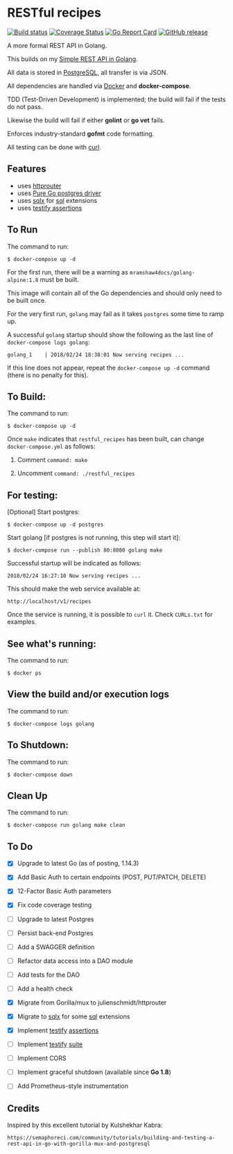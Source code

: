 # RESTful recipes

[![Build status](https://travis-ci.org/mramshaw/RESTful-Recipes.svg?branch=master)](https://travis-ci.org/mramshaw/RESTful-Recipes)
[![Coverage Status](http://codecov.io/github/mramshaw/RESTful-Recipes/coverage.svg?branch=master)](http://codecov.io/github/mramshaw/RESTful-Recipes?branch=master)
[![Go Report Card](https://goreportcard.com/badge/github.com/mramshaw/RESTful-Recipes?style=flat-square)](https://goreportcard.com/report/github.com/mramshaw/RESTful-Recipes)
[![GitHub release](https://img.shields.io/github/release/mramshaw/RESTful-Recipes.svg?style=flat-square)](https://github.com/mramshaw/RESTful-Recipes/releases)

A more formal REST API in Golang.

This builds on my [Simple REST API in Golang](https://github.com/mramshaw/Simple-REST-API).

All data is stored in [PostgreSQL](https://www.postgresql.org/), all transfer is via JSON.

All dependencies are handled via [Docker](https://www.docker.com/products/docker) and __docker-compose__.

TDD (Test-Driven Development) is implemented; the build will fail if the tests do not pass.

Likewise the build will fail if either __golint__ or __go vet__ fails.

Enforces industry-standard __gofmt__ code formatting.

All testing can be done with [curl](CURLs.txt).


## Features

- uses [httprouter](https://github.com/julienschmidt/httprouter)
- uses [Pure Go postgres driver](https://github.com/lib/pq)
- uses [sqlx](https://github.com/jmoiron/sqlx) for [sql](https://godoc.org/database/sql) extensions
- uses [testify assertions](https://github.com/stretchr/testify/assert)


## To Run

The command to run:

    $ docker-compose up -d

For the first run, there will be a warning as `mramshaw4docs/golang-alpine:1.8` must be built.

This image will contain all of the Go dependencies and should only need to be built once.

For the very first run, `golang` may fail as it takes `postgres` some time to ramp up.

A successful `golang` startup should show the following as the last line of `docker-compose logs golang`:

    golang_1    | 2018/02/24 18:38:01 Now serving recipes ...

If this line does not appear, repeat the `docker-compose up -d` command (there is no penalty for this).


## To Build:

The command to run:

    $ docker-compose up -d

Once `make` indicates that `restful_recipes` has been built, can change `docker-compose.yml` as follows:

1) Comment `command: make`

2) Uncomment `command: ./restful_recipes`


## For testing:

[Optional] Start postgres:

    $ docker-compose up -d postgres

Start golang [if postgres is not running, this step will start it]:

    $ docker-compose run --publish 80:8080 golang make

Successful startup will be indicated as follows:

    2018/02/24 16:27:10 Now serving recipes ...

This should make the web service available at:

    http://localhost/v1/recipes

Once the service is running, it is possible to `curl` it. Check `CURLs.txt` for examples.


## See what's running:

The command to run:

    $ docker ps


## View the build and/or execution logs

The command to run:

    $ docker-compose logs golang


## To Shutdown:

The command to run:

    $ docker-compose down


## Clean Up

The command to run:

    $ docker-compose run golang make clean


## To Do

- [x] Upgrade to latest Go (as of posting, 1.14.3)
- [x] Add Basic Auth to certain endpoints (POST, PUT/PATCH, DELETE)
- [x] 12-Factor Basic Auth parameters
- [x] Fix code coverage testing
- [ ] Upgrade to latest Postgres
- [ ] Persist back-end Postgres
- [ ] Add a SWAGGER definition
- [ ] Refactor data access into a DAO module
- [ ] Add tests for the DAO
- [ ] Add a health check
- [x] Migrate from Gorilla/mux to julienschmidt/httprouter
- [x] Migrate to [sqlx](https://github.com/jmoiron/sqlx) for some [sql](https://godoc.org/database/sql) extensions
- [x] Implement [testify](https://github.com/stretchr/testify) [assertions](https://godoc.org/github.com/stretchr/testify/assert)
- [ ] Implement [testify](https://github.com/stretchr/testify) [suite](https://godoc.org/github.com/stretchr/testify/suite)
- [ ] Implement CORS
- [ ] Implement graceful shutdown (available since __Go 1.8__)
- [ ] Add Prometheus-style instrumentation


## Credits

Inspired by this excellent tutorial by Kulshekhar Kabra:

    https://semaphoreci.com/community/tutorials/building-and-testing-a-rest-api-in-go-with-gorilla-mux-and-postgresql
